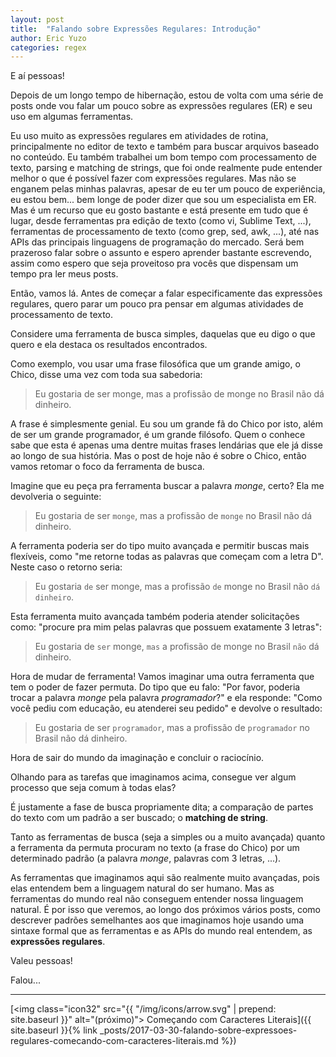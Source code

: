 ```yaml
---
layout: post
title:  "Falando sobre Expressões Regulares: Introdução"
author: Eric Yuzo
categories: regex
---
```

E aí pessoas!

Depois de um longo tempo de hibernação, estou de volta com uma série de posts onde vou falar um pouco sobre as expressões regulares (ER) e seu uso em algumas ferramentas.

Eu uso muito as expressões regulares em atividades de rotina, principalmente no editor de texto e também  para buscar arquivos baseado no conteúdo. Eu também trabalhei um bom tempo com processamento de texto, parsing e matching de strings, que foi onde realmente pude entender melhor o que é possível fazer com expressões regulares. Mas não se enganem pelas minhas palavras, apesar de eu ter um pouco de experiência, eu estou bem... bem longe de poder dizer que sou um especialista em ER. Mas é um recurso que eu gosto bastante e está presente em tudo que é lugar, desde ferramentas pra edição de texto (como vi, Sublime Text, ...), ferramentas de processamento de texto (como grep, sed, awk, ...), até nas APIs das principais linguagens de programação do mercado. Será bem prazeroso falar sobre o assunto e espero aprender bastante escrevendo, assim como espero que seja proveitoso pra vocês que dispensam um tempo pra ler meus posts.


Então, vamos lá. Antes de começar a falar especificamente das expressões regulares, quero parar um pouco pra pensar em algumas atividades de processamento de texto.

Considere uma ferramenta de busca simples, daquelas que eu digo o que quero e ela destaca os resultados encontrados.

Como exemplo, vou usar uma frase filosófica que um grande amigo, o Chico, disse uma vez com toda sua sabedoria:

> Eu gostaria de ser monge, mas a profissão de monge no Brasil não dá dinheiro.

A frase é simplesmente genial. Eu sou um grande fã do Chico por isto, além de ser um grande programador, é um grande filósofo. Quem o conhece sabe que esta é apenas uma dentre muitas frases lendárias que ele já disse ao longo de sua história. Mas o post de hoje não é sobre o Chico, então vamos retomar o foco da ferramenta de busca.

Imagine que eu peça pra ferramenta buscar a palavra _monge_, certo? Ela me devolveria o seguinte:

> Eu gostaria de ser `monge`, mas a profissão de `monge` no Brasil não dá dinheiro.

A ferramenta poderia ser do tipo muito avançada e permitir buscas mais flexíveis, como "me retorne todas as palavras que começam com a letra D". Neste caso o retorno seria:

> Eu gostaria `de` ser monge, mas a profissão `de` monge no Brasil não `dá` `dinheiro`.

Esta ferramenta muito avançada também poderia atender solicitações como: "procure pra mim pelas palavras que possuem exatamente 3 letras":

> Eu gostaria de `ser` monge, `mas` a profissão de monge no Brasil `não` dá dinheiro.

Hora de mudar de ferramenta! Vamos imaginar uma outra ferramenta que tem o poder de fazer permuta. Do tipo que eu falo: "Por favor, poderia trocar a palavra _monge_ pela palavra _programador_?" e ela responde: "Como você pediu com educação, eu atenderei seu pedido" e devolve o resultado:

> Eu gostaria de ser `programador`, mas a profissão de `programador` no Brasil não dá dinheiro.

Hora de sair do mundo da imaginação e concluir o raciocínio.

Olhando para as tarefas que imaginamos acima, consegue ver algum processo que seja comum à todas elas?

É justamente a fase de busca propriamente dita; a comparação de partes do texto com um padrão a ser buscado; o **matching de string**.

Tanto as ferramentas de busca (seja a simples ou a muito avançada) quanto a ferramenta da permuta procuram no texto (a frase do Chico) por um determinado padrão (a palavra _monge_, palavras com 3 letras, ...).

As ferramentas que imaginamos aqui são realmente muito avançadas, pois elas entendem bem a linguagem natural do ser humano. Mas as ferramentas do mundo real não conseguem entender nossa linguagem natural. É por isso que veremos, ao longo dos próximos vários posts, como descrever padrões semelhantes aos que imaginamos hoje usando uma sintaxe formal que as ferramentas e as APIs do mundo real entendem, as **expressões regulares**.

Valeu pessoas!

Falou...

---

<span class="next-post">[<img class="icon32" src="{{ "/img/icons/arrow.svg" | prepend: site.baseurl }}" alt="(próximo)"> Começando com Caracteres Literais]({{ site.baseurl }}{% link _posts/2017-03-30-falando-sobre-expressoes-regulares-comecando-com-caracteres-literais.md %})</span>
